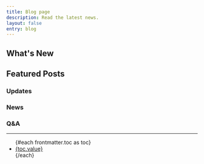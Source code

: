 ```yaml
---
title: Blog page
description: Read the latest news.
layout: false
entry: blog
---
```


## What's New

## Featured Posts

### Updates

### News

### Q&A

---

<ul>
  {#each frontmatter.toc as toc}
    <li><a href="#{toc.id}">{toc.value}</a></li>
  {/each}
</ul>
